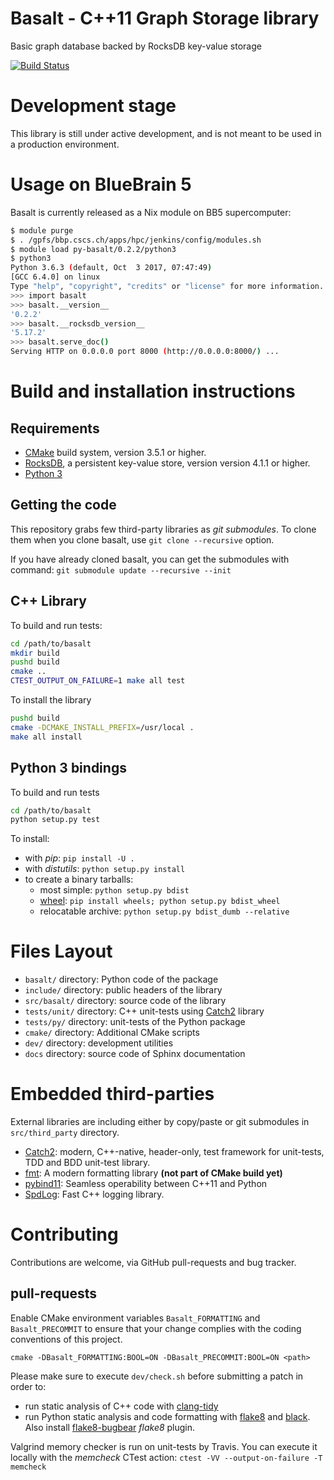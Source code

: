 # Basalt - C++11 Graph Storage library

Basic graph database backed by RocksDB key-value storage

[![Build Status](https://api.travis-ci.com/tristan0x/basalt.svg?token=p3ijqmiSc83uPHF74Ay8&branch=master)](https://travis-ci.org/tristan0x/basalt)

# Development stage

This library is still under active development, and is not meant to be used
in a production environment.

# Usage on BlueBrain 5

Basalt is currently released as a Nix module on BB5 supercomputer:

```bash
$ module purge
$ . /gpfs/bbp.cscs.ch/apps/hpc/jenkins/config/modules.sh
$ module load py-basalt/0.2.2/python3
$ python3
Python 3.6.3 (default, Oct  3 2017, 07:47:49)
[GCC 6.4.0] on linux
Type "help", "copyright", "credits" or "license" for more information.
>>> import basalt
>>> basalt.__version__
'0.2.2'
>>> basalt.__rocksdb_version__
'5.17.2'
>>> basalt.serve_doc()
Serving HTTP on 0.0.0.0 port 8000 (http://0.0.0.0:8000/) ...
```

# Build and installation instructions

## Requirements

* [CMake](https://cmake.org) build system, version 3.5.1 or higher.
* [RocksDB](https://rocksdb.org/), a persistent key-value store,
  version version 4.1.1 or higher.
* [Python 3](https://python.org/)

## Getting the code

This repository grabs few third-party libraries as *git submodules*.
To clone them when you clone basalt, use `git clone --recursive` option.

If you have already cloned basalt, you can get the submodules with command:
`git submodule update --recursive --init`

## C++ Library

To build and run tests:
```sh
cd /path/to/basalt
mkdir build
pushd build
cmake ..
CTEST_OUTPUT_ON_FAILURE=1 make all test
```

To install the library
```sh
pushd build
cmake -DCMAKE_INSTALL_PREFIX=/usr/local .
make all install
```

## Python 3 bindings

To build and run tests

```sh
cd /path/to/basalt
python setup.py test
```

To install:
* with _pip_: `pip install -U .`
* with _distutils_: `python setup.py install`
* to create a binary tarballs:
  * most simple: `python setup.py bdist`
  * [wheel](https://www.python.org/dev/peps/pep-0427/): `pip install wheels; python setup.py bdist_wheel`
  * relocatable archive: `python setup.py bdist_dumb --relative`

# Files Layout

* `basalt/` directory: Python code of the package
* `include/` directory: public headers of the library
* `src/basalt/` directory: source code of the library
* `tests/unit/` directory: C++ unit-tests using
  [Catch2](https://github.com/catchorg/Catch2) library
* `tests/py/` directory: unit-tests of the Python package
* `cmake/` directory: Additional CMake scripts
* `dev/` directory: development utilities
* `docs` directory: source code of Sphinx documentation

# Embedded third-parties

External libraries are including either by copy/paste or git submodules
in `src/third_party` directory.

* [Catch2](https://github.com/catchorg/Catch2):
  modern, C++-native, header-only, test framework for unit-tests, TDD
  and BDD unit-test library.
* [fmt](https://github.com/fmtlib/fmt): A modern formatting library
  **(not part of CMake build yet)**
* [pybind11](https://pybind11.rtfd.io): Seamless operability between C++11 and Python
* [SpdLog](https://github.com/gabime/spdlog): Fast C++ logging library.

# Contributing

Contributions are welcome, via GitHub pull-requests and bug tracker.

## pull-requests

Enable CMake environment variables `Basalt_FORMATTING`
and `Basalt_PRECOMMIT` to ensure that your change complies
with the coding conventions of this project.

`cmake -DBasalt_FORMATTING:BOOL=ON -DBasalt_PRECOMMIT:BOOL=ON <path>`

Please make sure to execute `dev/check.sh` before submitting a patch in order to:
* run static analysis of C++ code with
  [clang-tidy](http://clang.llvm.org/extra/clang-tidy/)
* run Python static analysis and code formatting with
  [flake8](http://flake8.pycqa.org) and [black](https://github.com/ambv/black).
  Also install [flake8-bugbear](https://github.com/PyCQA/flake8-bugbear)
  *flake8* plugin.

Valgrind memory checker is run on unit-tests by Travis. You can execute it locally
with the *memcheck* CTest action: `ctest -VV --output-on-failure -T memcheck`
